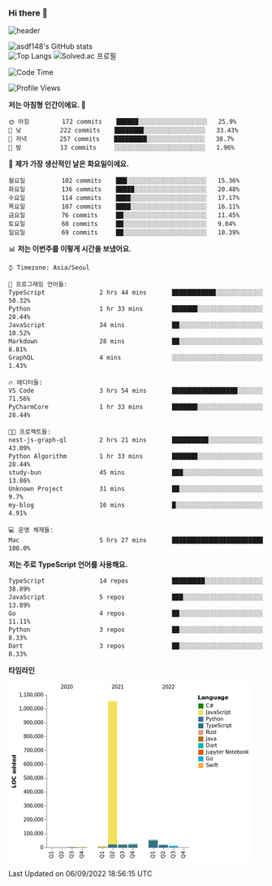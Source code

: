 ### Hi there 👋

![header](https://capsule-render.vercel.app/api?type=shark&color=gradient&height=300&section=header&text=asdf148&fontSize=90)

![asdf148's GitHub stats](https://github-readme-stats.vercel.app/api?username=asdf148&show_icons=true&theme=midnight-purple)<br>
![Top Langs](https://github-readme-stats.vercel.app/api/top-langs/?username=asdf148&layout=compact&theme=midnight-purple&langs_count=10)
![Solved.ac 프로필](http://mazassumnida.wtf/api/v2/generate_badge?boj=eldldk)

<!--
**asdf148/asdf148** is a ✨ _special_ ✨ repository because its `README.md` (this file) appears on your GitHub profile.

Here are some ideas to get you started:

- 🔭 I’m currently working on ...
- 🌱 I’m currently learning ...
- 👯 I’m looking to collaborate on ...
- 🤔 I’m looking for help with ...
- 💬 Ask me about ...
- 📫 How to reach me: ...
- 😄 Pronouns: ...
- ⚡ Fun fact: ...
-->

<!--START_SECTION:waka-->
![Code Time](http://img.shields.io/badge/Code%20Time-114%20hrs%2045%20mins-blue)

![Profile Views](http://img.shields.io/badge/Profile%20Views-0-blue)

**저는 아침형 인간이에요. 🐤** 

```text
🌞 아침         172 commits    ██████░░░░░░░░░░░░░░░░░░░   25.9% 
🌆 낮　         222 commits    ████████░░░░░░░░░░░░░░░░░   33.43% 
🌃 저녁         257 commits    █████████░░░░░░░░░░░░░░░░   38.7% 
🌙 밤　         13 commits     ░░░░░░░░░░░░░░░░░░░░░░░░░   1.96%

```
📅 **제가 가장 생산적인 날은 화요일이에요.** 

```text
월요일          102 commits    ███░░░░░░░░░░░░░░░░░░░░░░   15.36% 
화요일          136 commits    █████░░░░░░░░░░░░░░░░░░░░   20.48% 
수요일          114 commits    ████░░░░░░░░░░░░░░░░░░░░░   17.17% 
목요일          107 commits    ████░░░░░░░░░░░░░░░░░░░░░   16.11% 
금요일          76 commits     ██░░░░░░░░░░░░░░░░░░░░░░░   11.45% 
토요일          60 commits     ██░░░░░░░░░░░░░░░░░░░░░░░   9.04% 
일요일          69 commits     ██░░░░░░░░░░░░░░░░░░░░░░░   10.39%

```


📊 **저는 이번주를 이렇게 시간을 보냈어요.** 

```text
⌚︎ Timezone: Asia/Seoul

💬 프로그래밍 언어들: 
TypeScript               2 hrs 44 mins       ████████████░░░░░░░░░░░░░   50.32% 
Python                   1 hr 33 mins        ███████░░░░░░░░░░░░░░░░░░   28.44% 
JavaScript               34 mins             ██░░░░░░░░░░░░░░░░░░░░░░░   10.52% 
Markdown                 28 mins             ██░░░░░░░░░░░░░░░░░░░░░░░   8.81% 
GraphQL                  4 mins              ░░░░░░░░░░░░░░░░░░░░░░░░░   1.43%

🔥 에디터들: 
VS Code                  3 hrs 54 mins       ██████████████████░░░░░░░   71.56% 
PyCharmCore              1 hr 33 mins        ███████░░░░░░░░░░░░░░░░░░   28.44%

🐱‍💻 프로젝트들: 
nest-js-graph-ql         2 hrs 21 mins       ██████████░░░░░░░░░░░░░░░   43.09% 
Python Algorithm         1 hr 33 mins        ███████░░░░░░░░░░░░░░░░░░   28.44% 
study-bun                45 mins             ███░░░░░░░░░░░░░░░░░░░░░░   13.86% 
Unknown Project          31 mins             ██░░░░░░░░░░░░░░░░░░░░░░░   9.7% 
my-blog                  16 mins             █░░░░░░░░░░░░░░░░░░░░░░░░   4.91%

💻 운영 체제들: 
Mac                      5 hrs 27 mins       █████████████████████████   100.0%

```

**저는 주로 TypeScript 언어를 사용해요.** 

```text
TypeScript               14 repos            █████████░░░░░░░░░░░░░░░░   38.89% 
JavaScript               5 repos             ███░░░░░░░░░░░░░░░░░░░░░░   13.89% 
Go                       4 repos             ██░░░░░░░░░░░░░░░░░░░░░░░   11.11% 
Python                   3 repos             ██░░░░░░░░░░░░░░░░░░░░░░░   8.33% 
Dart                     3 repos             ██░░░░░░░░░░░░░░░░░░░░░░░   8.33%

```


**타임라인**

![Chart not found](https://raw.githubusercontent.com/asdf148/asdf148/main/charts/bar_graph.png) 


 Last Updated on 06/09/2022 18:56:15 UTC
<!--END_SECTION:waka-->
